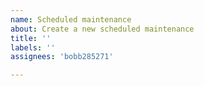 ```yaml
---
name: Scheduled maintenance
about: Create a new scheduled maintenance
title: ''
labels: ''
assignees: 'bobb285271'

---
```


<!--
start: 2021-07-11T00:00:00Z
end: 2021-07-13T00:00:00Z
expectedDown: scnu-online-judge, socoding-mirror
-->

<!--
Labels should be added manually by admin.
-->
